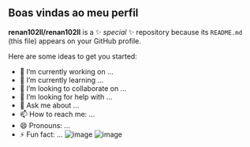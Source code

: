 ## Boas vindas ao meu perfil


**renan102ll/renan102ll** is a ✨ _special_ ✨ repository because its `README.md` (this file) appears on your GitHub profile.

Here are some ideas to get you started:

- 🔭 I’m currently working on ...
- 🌱 I’m currently learning ...
- 👯 I’m looking to collaborate on ...
- 🤔 I’m looking for help with ...
- 💬 Ask me about ...
- 📫 How to reach me: ...
- 😄 Pronouns: ...
- ⚡ Fun fact: ...
![image](https://github.com/user-attachments/assets/e6700983-a40c-4d24-bd6c-e037ac804e33)
![image](https://github.com/user-attachments/assets/881d593e-670d-4a17-b5fd-4227bb36ccfe)


